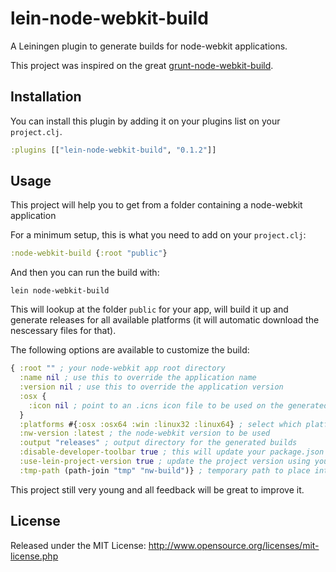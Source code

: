 # lein-node-webkit-build

A Leiningen plugin to generate builds for node-webkit applications.

This project was inspired on the great [grunt-node-webkit-build](https://github.com/mllrsohn/grunt-node-webkit-builder).

## Installation

You can install this plugin by adding it on your plugins list on your `project.clj`.

```clojure
:plugins [["lein-node-webkit-build", "0.1.2"]]
```

## Usage

This project will help you to get from a folder containing a node-webkit application

For a minimum setup, this is what you need to add on your `project.clj`:

```clojure
:node-webkit-build {:root "public"}
```

And then you can run the build with:

```
lein node-webkit-build
```

This will lookup at the folder `public` for your app, will build it up and generate
releases for all available platforms (it will automatic download the nescessary files
for that).

The following options are available to customize the build:

```clojure
{ :root "" ; your node-webkit app root directory
  :name nil ; use this to override the application name
  :version nil ; use this to override the application version
  :osx {
    :icon nil ; point to an .icns icon file to be used on the generated mac osx build
  }
  :platforms #{:osx :osx64 :win :linux32 :linux64} ; select which platforms to generate the build
  :nw-version :latest ; the node-webkit version to be used
  :output "releases" ; output directory for the generated builds
  :disable-developer-toolbar true ; this will update your package.json to remove the developer toolbar
  :use-lein-project-version true ; update the project version using your leiningen project version
  :tmp-path (path-join "tmp" "nw-build")} ; temporary path to place intermediate build files
```

This project still very young and all feedback will be great to improve it.

## License

Released under the MIT License: http://www.opensource.org/licenses/mit-license.php
